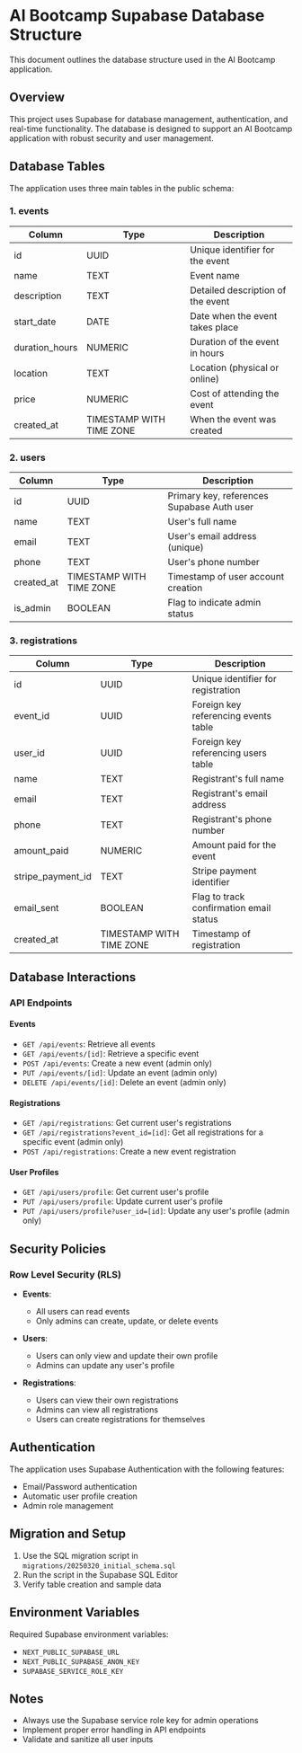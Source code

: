# AI Bootcamp Supabase Database Structure

This document outlines the database structure used in the AI Bootcamp application.

## Overview
This project uses Supabase for database management, authentication, and real-time functionality. The database is designed to support an AI Bootcamp application with robust security and user management.

## Database Tables

The application uses three main tables in the public schema:

### 1. events

| Column            | Type                      | Description                                |
|-------------------|---------------------------|--------------------------------------------|
| id                | UUID                      | Unique identifier for the event           |
| name              | TEXT                      | Event name                                  |
| description       | TEXT                      | Detailed description of the event          |
| start_date        | DATE                      | Date when the event takes place            |
| duration_hours    | NUMERIC                   | Duration of the event in hours             |
| location          | TEXT                      | Location (physical or online)              |
| price             | NUMERIC                   | Cost of attending the event                |
| created_at        | TIMESTAMP WITH TIME ZONE  | When the event was created                 |

### 2. users

| Column            | Type                      | Description                                |
|-------------------|---------------------------|--------------------------------------------|
| id                | UUID                      | Primary key, references Supabase Auth user |
| name              | TEXT                      | User's full name                           |
| email             | TEXT                      | User's email address (unique)              |
| phone             | TEXT                      | User's phone number                        |
| created_at        | TIMESTAMP WITH TIME ZONE  | Timestamp of user account creation         |
| is_admin          | BOOLEAN                   | Flag to indicate admin status              |

### 3. registrations

| Column            | Type                      | Description                                |
|-------------------|---------------------------|--------------------------------------------|
| id                | UUID                      | Unique identifier for registration         |
| event_id          | UUID                      | Foreign key referencing events table       |
| user_id           | UUID                      | Foreign key referencing users table        |
| name              | TEXT                      | Registrant's full name                     |
| email             | TEXT                      | Registrant's email address                 |
| phone             | TEXT                      | Registrant's phone number                  |
| amount_paid       | NUMERIC                   | Amount paid for the event                  |
| stripe_payment_id | TEXT                      | Stripe payment identifier                  |
| email_sent        | BOOLEAN                   | Flag to track confirmation email status     |
| created_at        | TIMESTAMP WITH TIME ZONE  | Timestamp of registration                  |

## Database Interactions

### API Endpoints

#### Events
- `GET /api/events`: Retrieve all events
- `GET /api/events/[id]`: Retrieve a specific event
- `POST /api/events`: Create a new event (admin only)
- `PUT /api/events/[id]`: Update an event (admin only)
- `DELETE /api/events/[id]`: Delete an event (admin only)

#### Registrations
- `GET /api/registrations`: Get current user's registrations
- `GET /api/registrations?event_id=[id]`: Get all registrations for a specific event (admin only)
- `POST /api/registrations`: Create a new event registration

#### User Profiles
- `GET /api/users/profile`: Get current user's profile
- `PUT /api/users/profile`: Update current user's profile
- `PUT /api/users/profile?user_id=[id]`: Update any user's profile (admin only)

## Security Policies

### Row Level Security (RLS)
- **Events**: 
  - All users can read events
  - Only admins can create, update, or delete events

- **Users**:
  - Users can only view and update their own profile
  - Admins can update any user's profile

- **Registrations**:
  - Users can view their own registrations
  - Admins can view all registrations
  - Users can create registrations for themselves

## Authentication

The application uses Supabase Authentication with the following features:
- Email/Password authentication
- Automatic user profile creation
- Admin role management

## Migration and Setup

1. Use the SQL migration script in `migrations/20250320_initial_schema.sql`
2. Run the script in the Supabase SQL Editor
3. Verify table creation and sample data

## Environment Variables

Required Supabase environment variables:
- `NEXT_PUBLIC_SUPABASE_URL`
- `NEXT_PUBLIC_SUPABASE_ANON_KEY`
- `SUPABASE_SERVICE_ROLE_KEY`

## Notes
- Always use the Supabase service role key for admin operations
- Implement proper error handling in API endpoints
- Validate and sanitize all user inputs
